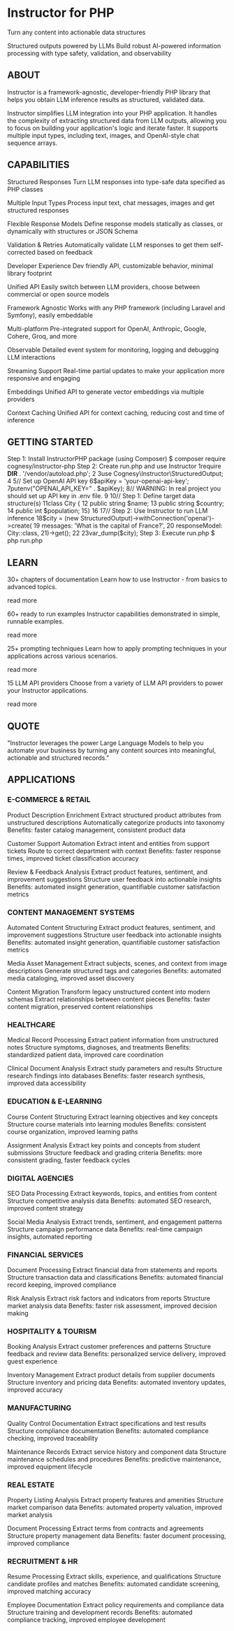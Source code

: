 # Instructor for PHP

Turn any content into actionable data structures

Structured outputs powered by LLMs
Build robust AI-powered information processing with type safety, validation, and observability

## ABOUT
Instructor is a framework-agnostic, developer-friendly PHP library that helps you obtain LLM inference results as structured, validated data.

Instructor simplifies LLM integration into your PHP application. It handles the complexity of extracting structured data from LLM outputs, allowing you to focus on building your application's logic and iterate faster. It supports multiple input types, including text, images, and OpenAI-style chat sequence arrays.

## CAPABILITIES

Structured Responses
Turn LLM responses into type-safe data specified as PHP classes

Multiple Input Types
Process input text, chat messages, images and get structured responses

Flexible Response Models
Define response models statically as classes, or dynamically with structures or JSON Schema

Validation & Retries
Automatically validate LLM responses to get them self-corrected based on feedback

Developer Experience
Dev friendly API, customizable behavior, minimal library footprint

Unified API
Easily switch between LLM providers, choose between commercial or open source models

Framework Agnostic
Works with any PHP framework (including Laravel and Symfony), easily embeddable

Multi-platform
Pre-integrated support for OpenAI, Anthropic, Google, Cohere, Groq, and more

Observable
Detailed event system for monitoring, logging and debugging LLM interactions

Streaming Support
Real-time partial updates to make your application more responsive and engaging

Embeddings
Unified API to generate vector embeddings via multiple providers

Context Caching
Unified API for context caching, reducing cost and time of inference

## GETTING STARTED

Step 1: Install InstructorPHP package (using Composer)
$ composer require cognesy/instructor-php
Step 2: Create run.php and use Instructor
1require __DIR__ . '/vendor/autoload.php';
2
3use Cognesy\Instructor\StructuredOutput;
4
5// Set up OpenAI API key
6$apiKey = 'your-openai-api-key';
7putenv("OPENAI_API_KEY=" . $apiKey);
8// WARNING: In real project you should set up API key in .env file.
9
10// Step 1: Define target data structure(s)
11class City {
12 public string $name;
13 public string $country;
14 public int $population;
15}
16
17// Step 2: Use Instructor to run LLM inference
18$city = (new StructuredOutput)->withConnection('openai')->create(
19 messages: 'What is the capital of France?',
20 responseModel: City::class,
21)->get();
22
23var_dump($city);
Step 3: Execute run.php
$ php run.php

## LEARN
30+
chapters of documentation
Learn how to use Instructor - from basics to advanced topics.

read more

60+
ready to run examples
Instructor capabilities demonstrated in simple, runnable examples.

read more

25+
prompting techniques
Learn how to apply prompting techniques in your applications across various scenarios.

read more

15
LLM API providers
Choose from a variety of LLM API providers to power your Instructor applications.

read more

## QUOTE

"Instructor leverages the power Large Language Models to help you automate your business by turning any content sources into meaningful, actionable and structured records."

## APPLICATIONS

### E-COMMERCE & RETAIL

Product Description Enrichment
Extract structured product attributes from unstructured descriptions
Automatically categorize products into taxonomy
Benefits: faster catalog management, consistent product data

Customer Support Automation
Extract intent and entities from support tickets
Route to correct department with context
Benefits: faster response times, improved ticket classification accuracy

Review & Feedback Analysis
Extract product features, sentiment, and improvement suggestions
Structure user feedback into actionable insights
Benefits: automated insight generation, quantifiable customer satisfaction metrics

### CONTENT MANAGEMENT SYSTEMS

Automated Content Structuring
Extract product features, sentiment, and improvement suggestions
Structure user feedback into actionable insights
Benefits: automated insight generation, quantifiable customer satisfaction metrics

Media Asset Management
Extract subjects, scenes, and context from image descriptions
Generate structured tags and categories
Benefits: automated media cataloging, improved asset discovery

Content Migration
Transform legacy unstructured content into modern schemas
Extract relationships between content pieces
Benefits: faster content migration, preserved content relationships

### HEALTHCARE

Medical Record Processing
Extract patient information from unstructured notes
Structure symptoms, diagnoses, and treatments
Benefits: standardized patient data, improved care coordination

Clinical Document Analysis
Extract study parameters and results
Structure research findings into databases
Benefits: faster research synthesis, improved data accessibility

### EDUCATION & E-LEARNING

Course Content Structuring
Extract learning objectives and key concepts
Structure course materials into learning modules
Benefits: consistent course organization, improved learning paths

Assignment Analysis
Extract key points and concepts from student submissions
Structure feedback and grading criteria
Benefits: more consistent grading, faster feedback cycles

### DIGITAL AGENCIES

SEO Data Processing
Extract keywords, topics, and entities from content
Structure competitive analysis data
Benefits: automated SEO research, improved content strategy

Social Media Analysis
Extract trends, sentiment, and engagement patterns
Structure campaign performance data
Benefits: real-time campaign insights, automated reporting

### FINANCIAL SERVICES

Document Processing
Extract financial data from statements and reports
Structure transaction data and classifications
Benefits: automated financial record keeping, improved compliance

Risk Analysis
Extract risk factors and indicators from reports
Structure market analysis data
Benefits: faster risk assessment, improved decision making

### HOSPITALITY & TOURISM

Booking Analysis
Extract customer preferences and patterns
Structure feedback and review data
Benefits: personalized service delivery, improved guest experience

Inventory Management
Extract product details from supplier documents
Structure inventory and pricing data
Benefits: automated inventory updates, improved accuracy

### MANUFACTURING

Quality Control Documentation
Extract specifications and test results
Structure compliance documentation
Benefits: automated compliance checking, improved traceability

Maintenance Records
Extract service history and component data
Structure maintenance schedules and procedures
Benefits: predictive maintenance, improved equipment lifecycle

### REAL ESTATE

Property Listing Analysis
Extract property features and amenities
Structure market comparison data
Benefits: automated property valuation, improved market analysis

Document Processing
Extract terms from contracts and agreements
Structure property management data
Benefits: faster document processing, improved compliance

### RECRUITMENT & HR

Resume Processing
Extract skills, experience, and qualifications
Structure candidate profiles and matches
Benefits: automated candidate screening, improved matching accuracy

Employee Documentation
Extract policy requirements and compliance data
Structure training and development records
Benefits: automated compliance tracking, improved employee development
